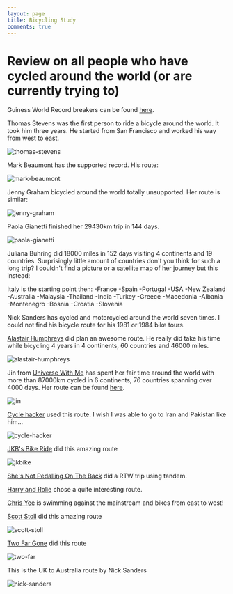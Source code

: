 ```yaml
---
layout: page
title: Bicycling Study
comments: true
---
```


# Review on all people who have cycled around the world (or are currently trying to)

Guiness World Record breakers can be found [here](https://en.wikipedia.org/wiki/Around_the_world_cycling_record).

Thomas Stevens was the first person to ride a bicycle around the world. It took him three years. He started from San Francisco and worked his way from west to east.

![thomas-stevens]({{site.baseurl}}/assets/thomas-stevens-route.png)

Mark Beaumont has the supported record. His route:

![mark-beaumont]({{site.baseurl}}/assets/mark-beaumont.png)

Jenny Graham bicycled around the world totally unsupported. Her route is similar:

![jenny-graham]({{site.baseurl}}/assets/jenny-graham.jpg)

Paola Gianetti finished her 29430km trip in 144 days.

![paola-gianetti]({{site.baseurl}}/assets/Gianetti-map.png)


Juliana Buhring did 18000 miles in 152 days visiting 4 continents and 19 countries. Surprisingly little amount of countries don't you think for such a long trip? I couldn't find a picture or a satellite map of her journey but this instead:

Italy is the starting point then:
-France
-Spain
-Portugal
-USA
-New Zealand
-Australia
-Malaysia
-Thailand
-India
-Turkey
-Greece
-Macedonia
-Albania
-Montenegro
-Bosnia
-Croatia
-Slovenia

Nick Sanders has cycled and motorcycled around the world seven times. I could not find his bicycle route for his 1981 or 1984 bike tours.

[Alastair Humphreys](https://alastairhumphreys.com/roundtheworldbybike/) did plan an awesome route. He really did take his time while bicycling 4 years in 4 continents, 60 countries and 46000 miles.

![alastair-humphreys]({{site.baseurl}}/assets/alastair-humphreys.jpg)

Jin from [Universe With Me](https://www.universewithme.com/) has spent her fair time around the world with more than 87000km cycled in 6 continents, 76 countries spanning over 4000 days. Her route can be found [here](https://www.google.com/maps/d/u/0/viewer?mid=1O6SspQxUOnoY-vKPOMbJJvAHG48&ll=25.63024166338775%2C117.47976895922443&z=2).

![jin]({{site.baseurl}}/assets/jin.jpg)

[Cycle hacker](https://cyclehacker.com) used this route. I wish I was able to go to Iran and Pakistan like him...

![cycle-hacker]({{site.baseurl}}/assets/cycle-hacker.png)

[JKB's Bike Ride](https://jkbsbikeride.com/2018/01/29/around-the-world-by-bicycle-afterthoughts-16-01-15-17-12-17/) did this amazing route

![jkbike]({{site.baseurl}}/assets/jkbike.webp)

[She's Not Pedalling On The Back](https://shesnotpedallingontheback.com/) did a RTW trip using tandem.

[Harry and Rolie](http://www.sintchristophorus.nl/harry-en-roelie-op-wereldreis-per-pilot-vamos/) chose a quite interesting route.

[Chris Yee](https://www.lifeabundantconsulting.com/blog/2018/9/22/on-our-way) is swimming against the mainstream and bikes from east to west!

[Scott Stoll](https://scottstoll.com/around-the-world-by-bicycle/how-to-ride-a-bicycle-around-the-world/) did this amazing route

![scott-stoll]({{site.baseurl}}/assets/scottstoll.webp)

[Two Far Gone](https://www.twofargone.com/) did this route

![two-far]({{site.baseurl}}/assets/two-far-plan.jpg)

This is the UK to Australia route by Nick Sanders

![nick-sanders]({{site.baseurl}}/assets/uk-to--aust.jpg)
